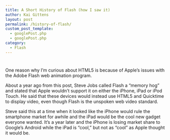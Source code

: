 ```yaml
---
title: A Short History of Flash (how I saw it)
author: Kai Gittens
layout: post
permalink: /history-of-flash/
custom_post_template:
  - googlePost.php
  - googlePost.php
category:
  - Flash
---
```

# 

One reason why I’m curious about HTML5 is because of Apple’s issues with the Adobe Flash web animation program. 

About a year ago from this post, Steve Jobs called Flash a “memory hog” and stated that Apple wouldn’t support it on either the iPhone, iPad or iPod Touch. He said that these devices would instead use HTML5 and Quicktime to display video, even though Flash is the unspoken web video standard.

Steve said this at a time when it looked like the iPhone would rule the smartphone market for awhile and the iPad would be the cool new gadget everyone wanted. It’s a year later and the iPhone is losing market share to Google’s Android while the iPad is “cool,” but not as “cool” as Apple thought it would be. 

